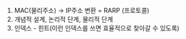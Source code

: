 1. MAC(물리주소) -> IP주소 변환 = RARP (프로토콜)
2. 개념적 설계, 논리적 단계, 물리적 단계
3. 인덱스 - 힌트(이런 인덱스를 쓰면 효율적으로 찾아갈 수 있도록)
